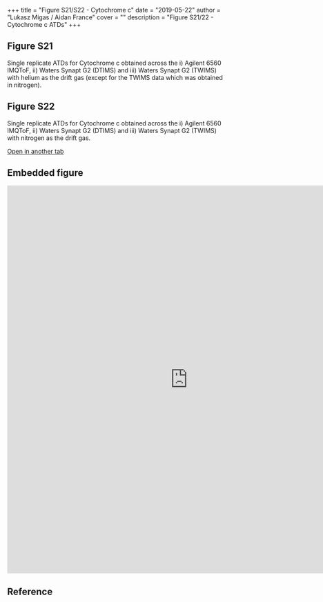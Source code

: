 +++
title = "Figure S21/S22 - Cytochrome c"
date = "2019-05-22"
author = "Lukasz Migas / Aidan France"
cover = ""
description = "Figure S21/22 - Cytochrome c ATDs"
+++

## Figure S21

Single replicate ATDs for Cytochrome c obtained across the i) Agilent 6560 IMQToF, ii) Waters Synapt G2 (DTIMS) and iii) Waters Synapt G2 (TWIMS) with helium as the drift gas (except for the TWIMS data which was obtained in nitrogen).

## Figure S22

Single replicate ATDs for Cytochrome c obtained across the i) Agilent 6560 IMQToF, ii) Waters Synapt G2 (DTIMS) and iii) Waters Synapt G2 (TWIMS) with nitrogen as the drift gas.

[Open in another tab](https://france-ccs-2019.netlify.com/assets/CYTC_S21&S22.html)

## Embedded figure

<iframe
    width="835"
    frameborder="0"
    height="900"
    src="https://france-ccs-2019.netlify.com/assets/CYTC_S21&S22.html"
    style="background: #FFFFFF;"
></iframe>

## Reference
